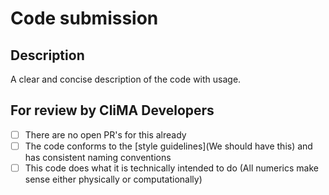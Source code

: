 <!--
Thanks for submitting code to CliMa, the Climate Machine.

Before continuing, please be sure you have read the [How to contribute guide for code submission](We should have this) and have:

1. Written and run all necessary tests with CLIMA by including `tests/runtests.jl`
2. Followed all necessary [style guidelines](We should have this)
3. Identified key contributors to review this submission

If you would like to contact us, we are also available on Slack
-->

# Code submission

## Description

A clear and concise description of the code with usage.

<!--- Please leave the following section --->

## For review by CliMA Developers

- [ ] There are no open PR's for this already
- [ ] The code conforms to the [style guidelines](We should have this) and has consistent naming conventions
- [ ] This code does what it is technically intended to do (All numerics make sense either physically or computationally)
